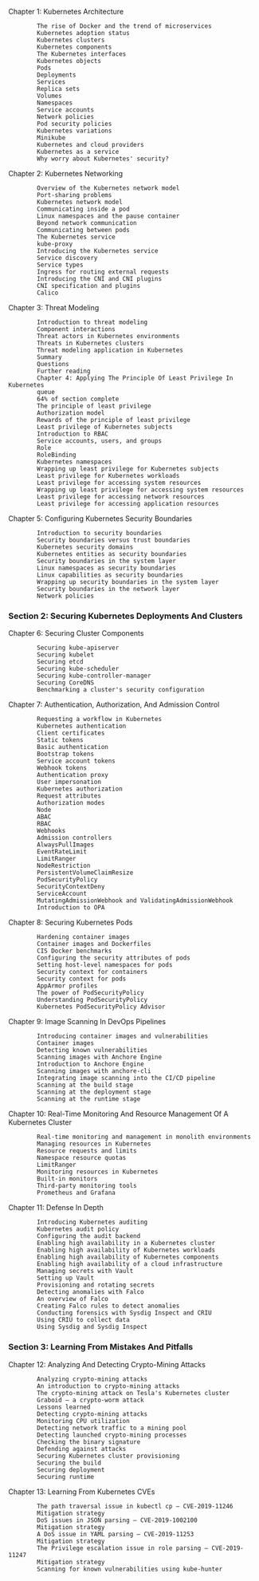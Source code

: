 
Chapter 1: Kubernetes Architecture

            The rise of Docker and the trend of microservices
            Kubernetes adoption status
            Kubernetes clusters
            Kubernetes components
            The Kubernetes interfaces
            Kubernetes objects
            Pods
            Deployments
            Services
            Replica sets
            Volumes
            Namespaces
            Service accounts
            Network policies
            Pod security policies
            Kubernetes variations
            Minikube
            Kubernetes and cloud providers
            Kubernetes as a service
            Why worry about Kubernetes' security?



Chapter 2: Kubernetes Networking

            Overview of the Kubernetes network model
            Port-sharing problems
            Kubernetes network model
            Communicating inside a pod
            Linux namespaces and the pause container
            Beyond network communication
            Communicating between pods
            The Kubernetes service
            kube-proxy
            Introducing the Kubernetes service
            Service discovery
            Service types
            Ingress for routing external requests
            Introducing the CNI and CNI plugins
            CNI specification and plugins
            Calico


Chapter 3: Threat Modeling

            Introduction to threat modeling
            Component interactions
            Threat actors in Kubernetes environments
            Threats in Kubernetes clusters
            Threat modeling application in Kubernetes
            Summary
            Questions
            Further reading
            Chapter 4: Applying The Principle Of Least Privilege In Kubernetes
            queue
            64% of section complete
            The principle of least privilege
            Authorization model
            Rewards of the principle of least privilege
            Least privilege of Kubernetes subjects
            Introduction to RBAC
            Service accounts, users, and groups
            Role
            RoleBinding
            Kubernetes namespaces
            Wrapping up least privilege for Kubernetes subjects
            Least privilege for Kubernetes workloads
            Least privilege for accessing system resources
            Wrapping up least privilege for accessing system resources
            Least privilege for accessing network resources
            Least privilege for accessing application resources


Chapter 5: Configuring Kubernetes Security Boundaries

            Introduction to security boundaries
            Security boundaries versus trust boundaries
            Kubernetes security domains
            Kubernetes entities as security boundaries
            Security boundaries in the system layer
            Linux namespaces as security boundaries
            Linux capabilities as security boundaries
            Wrapping up security boundaries in the system layer
            Security boundaries in the network layer
            Network policies

### Section 2: Securing Kubernetes Deployments And Clusters

Chapter 6: Securing Cluster Components

            Securing kube-apiserver
            Securing kubelet
            Securing etcd
            Securing kube-scheduler
            Securing kube-controller-manager
            Securing CoreDNS
            Benchmarking a cluster's security configuration


Chapter 7: Authentication, Authorization, And Admission Control

            Requesting a workflow in Kubernetes
            Kubernetes authentication
            Client certificates
            Static tokens
            Basic authentication
            Bootstrap tokens
            Service account tokens
            Webhook tokens
            Authentication proxy
            User impersonation
            Kubernetes authorization
            Request attributes
            Authorization modes
            Node
            ABAC
            RBAC
            Webhooks
            Admission controllers
            AlwaysPullImages
            EventRateLimit
            LimitRanger
            NodeRestriction
            PersistentVolumeClaimResize
            PodSecurityPolicy
            SecurityContextDeny
            ServiceAccount
            MutatingAdmissionWebhook and ValidatingAdmissionWebhook
            Introduction to OPA


Chapter 8: Securing Kubernetes Pods

            Hardening container images
            Container images and Dockerfiles
            CIS Docker benchmarks
            Configuring the security attributes of pods
            Setting host-level namespaces for pods
            Security context for containers
            Security context for pods
            AppArmor profiles
            The power of PodSecurityPolicy
            Understanding PodSecurityPolicy
            Kubernetes PodSecurityPolicy Advisor


Chapter 9: Image Scanning In DevOps Pipelines

            Introducing container images and vulnerabilities
            Container images
            Detecting known vulnerabilities
            Scanning images with Anchore Engine
            Introduction to Anchore Engine
            Scanning images with anchore-cli
            Integrating image scanning into the CI/CD pipeline
            Scanning at the build stage
            Scanning at the deployment stage
            Scanning at the runtime stage


Chapter 10: Real-Time Monitoring And Resource Management Of A Kubernetes Cluster

            Real-time monitoring and management in monolith environments
            Managing resources in Kubernetes
            Resource requests and limits
            Namespace resource quotas
            LimitRanger
            Monitoring resources in Kubernetes
            Built-in monitors
            Third-party monitoring tools
            Prometheus and Grafana



Chapter 11: Defense In Depth

            Introducing Kubernetes auditing
            Kubernetes audit policy
            Configuring the audit backend
            Enabling high availability in a Kubernetes cluster
            Enabling high availability of Kubernetes workloads
            Enabling high availability of Kubernetes components
            Enabling high availability of a cloud infrastructure
            Managing secrets with Vault
            Setting up Vault
            Provisioning and rotating secrets
            Detecting anomalies with Falco
            An overview of Falco
            Creating Falco rules to detect anomalies
            Conducting forensics with Sysdig Inspect and CRIU
            Using CRIU to collect data
            Using Sysdig and Sysdig Inspect

### Section 3: Learning From Mistakes And Pitfalls

Chapter 12: Analyzing And Detecting Crypto-Mining Attacks

            Analyzing crypto-mining attacks
            An introduction to crypto-mining attacks
            The crypto-mining attack on Tesla's Kubernetes cluster
            Graboid – a crypto-worm attack
            Lessons learned
            Detecting crypto-mining attacks
            Monitoring CPU utilization
            Detecting network traffic to a mining pool
            Detecting launched crypto-mining processes
            Checking the binary signature
            Defending against attacks
            Securing Kubernetes cluster provisioning
            Securing the build
            Securing deployment
            Securing runtime


Chapter 13: Learning From Kubernetes CVEs

            The path traversal issue in kubectl cp – CVE-2019-11246
            Mitigation strategy
            DoS issues in JSON parsing – CVE-2019-1002100
            Mitigation strategy
            A DoS issue in YAML parsing – CVE-2019-11253
            Mitigation strategy
            The Privilege escalation issue in role parsing – CVE-2019-11247
            Mitigation strategy
            Scanning for known vulnerabilities using kube-hunter
